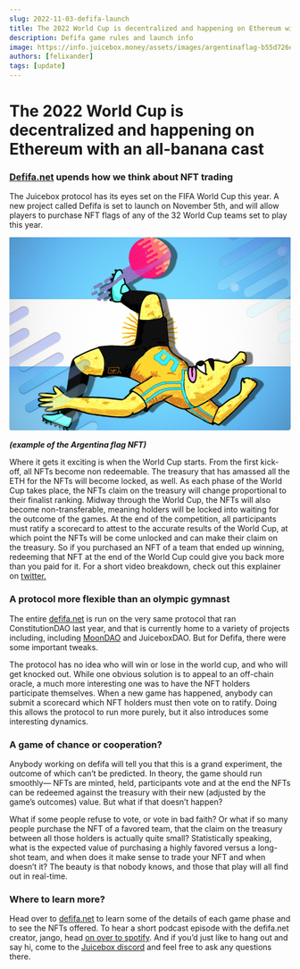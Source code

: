 ```yaml
---
slug: 2022-11-03-defifa-launch
title: The 2022 World Cup is decentralized and happening on Ethereum with an all-banana cast
description: Defifa game rules and launch info
image: https://info.juicebox.money/assets/images/argentinaflag-b55d726e0d643b82f6a9f359dddf9548.png
authors: [felixander]
tags: [update]
---
```


# The 2022 World Cup is decentralized and happening on Ethereum with an all-banana cast

### [Defifa.net](http://Defifa.net) upends how we think about NFT trading

The Juicebox protocol has its eyes set on the FIFA World Cup this year. A new project called Defifa is set to launch on November 5th, and will allow players to purchase NFT flags of any of the 32 World Cup teams set to play this year.

![Argentina flag](argentinaflag.png)

***(example of the Argentina flag NFT)***

Where it gets it exciting is when the World Cup starts. From the first kick-off, all NFTs become non redeemable. The treasury that has amassed all the ETH for the NFTs will become locked, as well. As each phase of the World Cup takes place, the NFTs claim on the treasury will change proportional to their finalist ranking. Midway through the World Cup, the NFTs will also become non-transferable, meaning holders will be locked into waiting for the outcome of the games. At the end of the competition, all participants must ratify a scorecard to attest to the accurate results of the World Cup, at which point the NFTs will be come unlocked and can make their claim on the treasury. So if you purchased an NFT of a team that ended up winning, redeeming that NFT at the end of the World Cup could give you back more than you paid for it. For a short video breakdown, check out this explainer on [twitter.](https://twitter.com/Defifa420/status/1582431327730761728)

### A protocol more flexible than an olympic gymnast

The entire [defifa.net](http://defifa.net) is run on the very same protocol that ran ConstitutionDAO last year, and that is currently home to a variety of projects including, including [MoonDAO](https://www.moondao.com/) and JuiceboxDAO. But for Defifa, there were some important tweaks.

The protocol has no idea who will win or lose in the world cup, and who will get knocked out. While one obvious solution is to appeal to an off-chain oracle, a much more interesting one was to have the NFT holders participate themselves. When a new game has happened, anybody can submit a scorecard which NFT holders must then vote on to ratify. Doing this allows the protocol to run more purely, but it also introduces some interesting dynamics.

### A game of chance or cooperation?

Anybody working on defifa will tell you that this is a grand experiment, the outcome of which can’t be predicted. In theory, the game should run smoothly— NFTs are minted, held, participants vote and at the end the NFTs can be redeemed against the treasury with their new (adjusted by the game’s outcomes) value. But what if that doesn’t happen?

What if some people refuse to vote, or vote in bad faith? Or what if so many people purchase the NFT of a favored team, that the claim on the treasury between all those holders is actually quite small? Statistically speaking, what is the expected value of purchasing a highly favored versus a long-shot team, and when does it make sense to trade your NFT and when doesn’t it? The beauty is that nobody knows, and those that play will all find out in real-time.

### Where to learn more?

Head over to [defifa.net](http://defifa.net) to learn some of the details of each game phase and to see the NFTs offered. To hear a short podcast episode with the defifa.net creator, jango, head [on over to spotify](https://open.spotify.com/episode/5J7K0eyBUJJcTDFz4XRcAU?si=58b0713366524a7e). And if you’d just like to hang out and say hi, come to the [Juicebox discord](https://discord.gg/B7abR2TR) and feel free to ask any questions there.
